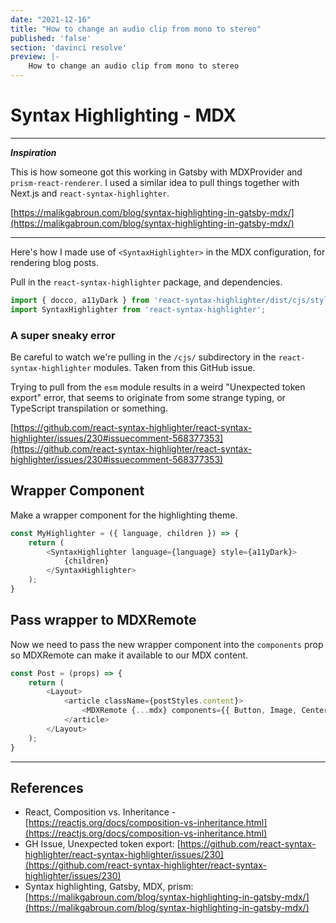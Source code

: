 ```yaml
---
date: "2021-12-16"
title: "How to change an audio clip from mono to stereo"
published: 'false'
section: 'davinci resolve'
preview: |-
    How to change an audio clip from mono to stereo
---
```



# Syntax Highlighting - MDX

<hr />

_**Inspiration**_

This is how someone got this working in Gatsby with MDXProvider and `prism-react-renderer`. I used a similar idea to pull things together with Next.js and `react-syntax-highlighter`.

[https://malikgabroun.com/blog/syntax-highlighting-in-gatsby-mdx/](https://malikgabroun.com/blog/syntax-highlighting-in-gatsby-mdx/)

<hr />


Here's how I made use of `<SyntaxHighlighter>` in the MDX configuration, for rendering blog posts.

Pull in the `react-syntax-highlighter` package, and dependencies.

```js
import { docco, a11yDark } from 'react-syntax-highlighter/dist/cjs/styles/hljs'
import SyntaxHighlighter from 'react-syntax-highlighter';
```

### A super sneaky error

Be careful to watch we're pulling in the `/cjs/` subdirectory in the `react-syntax-highlighter` modules. Taken from this GitHub issue.

Trying to pull from the `esm` module results in a weird "Unexpected token export" error, that seems to originate from some strange typing, or TypeScript transpilation or something.

[https://github.com/react-syntax-highlighter/react-syntax-highlighter/issues/230#issuecomment-568377353](https://github.com/react-syntax-highlighter/react-syntax-highlighter/issues/230#issuecomment-568377353)

## Wrapper Component

Make a wrapper component for the highlighting theme.

```js
const MyHighlighter = ({ language, children }) => {
    return (
        <SyntaxHighlighter language={language} style={a11yDark}>
            {children}
        </SyntaxHighlighter>
    );
}
```

## Pass wrapper to MDXRemote

Now we need to pass the new wrapper component into the `components` prop so MDXRemote can make it available to our MDX content.

```js
const Post = (props) => {
    return (
        <Layout>
            <article className={postStyles.content}>
                <MDXRemote {...mdx} components={{ Button, Image, CenteredImage, MyHighlighter }} />
            </article>
        </Layout>
    );
}
```

<hr />

## References

- React, Composition vs. Inheritance - [https://reactjs.org/docs/composition-vs-inheritance.html](https://reactjs.org/docs/composition-vs-inheritance.html)
- GH Issue, Unexpected token export: [https://github.com/react-syntax-highlighter/react-syntax-highlighter/issues/230](https://github.com/react-syntax-highlighter/react-syntax-highlighter/issues/230)
- Syntax highlighting, Gatsby, MDX, prism: [https://malikgabroun.com/blog/syntax-highlighting-in-gatsby-mdx/](https://malikgabroun.com/blog/syntax-highlighting-in-gatsby-mdx/)